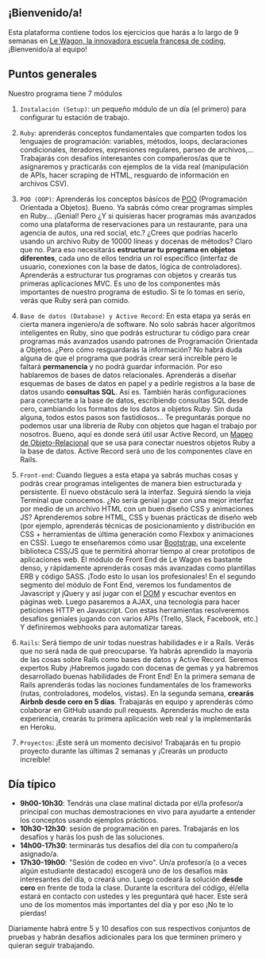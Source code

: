 ## ¡Bienvenido/a!

Esta plataforma contiene todos los ejercicios que harás a lo largo de 9 semanas en [Le Wagon, la innovadora escuela francesa de coding](http://www.lewagon.com), ¡Bienvenido/a al equipo!

## Puntos generales

Nuestro programa tiene 7 módulos

1. `Instalación (Setup)`: un pequeño módulo de un día (el primero) para configurar tu estación de trabajo.

2. `Ruby`: aprenderás conceptos fundamentales que comparten todos los lenguajes de programación: variables, métodos, loops, declaraciones condicionales, iteradores, expresiones regulares,  parseo de archivos,... Trabajarás con desafíos interesantes con compañeros/as que te asignaremos y practicarás con ejemplos de la vida real (manipulación de APIs, hacer scraping de HTML, resguardo de información en archivos CSV).

3. `POO (OOP)`: Aprenderás los conceptos básicos de [POO](https://en.wikipedia.org/wiki/Object-oriented_programming) (Programación Orientada a Objetos). Bueno. Ya sabrás cómo crear programas simples en Ruby… ¡Genial! Pero ¿Y si quisieras hacer programas más avanzados como una plataforma de reservaciones para un restaurante, para una agencia de autos, una red social, etc.? ¿Crees que podrías hacerlo usando un archivo Ruby de 10000 líneas y docenas de métodos? Claro que no. Para eso necesitarás **estructurar tu programa en objetos diferentes**, cada uno de ellos tendría un rol específico (interfaz de usuario, conexiones con la base de datos, lógica de controladores). Aprenderás a estructurar tus programas con objetos y crearás tus primeras aplicaciones MVC. Es uno de los componentes más importantes de nuestro programa de estudio. Si te lo tomas en serio, verás que Ruby será pan comido.

4. `Base de datos (Database) y Active Record`: En esta etapa ya serás en cierta manera ingeniero/a de software. No solo sabrás hacer algoritmos inteligentes en Ruby, sino que podrás estructurar tu código para crear programas más avanzados usando patrones de Programación Orientada a Objetos. ¿Pero cómo resguardarás la información? No habrá duda alguna de que el programa que podrás crear será increíble pero le faltará **permanencia** y no podrá guardar información. Por eso hablaremos de bases de datos relacionales. Aprenderás a diseñar esquemas de bases de datos en papel y a pedirle registros a la base de datos usando **consultas SQL**. Así es. También harás configuraciones para conectarte a la base de datos, escribiendo consultas SQL desde cero, cambiando los formatos de los datos a objetos Ruby. Sin duda alguna, todos estos pasos son fastidiosos... Te preguntarás porque no podemos usar una librería de Ruby con objetos que hagan el trabajo por nosotros. Bueno, aquí es donde será útil usar Active Record, un [Mapeo de Objeto-Relacional](https://en.wikipedia.org/wiki/Object-relational_mapping) que se usa para conectar nuestros objetos Ruby a la base de datos. Active Record será uno de los componentes clave en Rails.

5. `Front-end`: Cuando llegues a esta etapa ya sabrás muchas cosas y podrás crear programas inteligentes de manera bien estructurada y persistente. El nuevo obstáculo será la interfaz. Seguirá siendo la vieja Terminal que conocemos.
¿No sería genial jugar con una mejor interfaz por medio de un archivo HTML con un buen diseño CSS y animaciones JS? Aprenderemos sobre HTML, CSS y buenas prácticas de diseño web (por ejemplo, aprenderás técnicas de posicionamiento y distribución en CSS + herramientas de última generación como Flexbox y animaciones en CSS). Luego te enseñaremos cómo usar [Bootstrap](http://getbootstrap.com/), una excelente biblioteca CSS/JS que te permitirá ahorrar tiempo al crear prototipos de aplicaciones web. El módulo de Front End de Le Wagon es bastante denso, y rápidamente aprenderás cosas más avanzadas como plantillas ERB y código SASS. ¡Todo esto lo usan los profesionales! En el segundo segmento del módulo de Font End, veremos los fundamentos de Javascript y jQuery y así jugar con el [DOM](https://en.wikipedia.org/wiki/Document_Object_Model) y escuchar eventos en páginas web. Luego pasaremos a AJAX, una tecnología para hacer peticiones HTTP en Javascript. Con estas herramientas resolveremos desafíos geniales jugando con varios APIs (Trello, Slack, Facebook, etc.) Y definiremos webhooks para automatizar tareas.

6. `Rails`: Será tiempo de unir todas nuestras habilidades e ir a Rails. Verás que no será nada de qué preocuparse. Ya habrás aprendido la mayoría de las cosas sobre Rails como bases de datos y Active Record. Seremos expertos Ruby ¡Habremos jugado con docenas de gemas y ya habremos desarrollado buenas habilidades de Front End! En la primera semana de Rails aprenderás todas las nociones fundamentales de los frameworks (rutas, controladores, modelos, vistas). En la segunda semana, **crearás Airbnb desde cero en 5 días**. Trabajarás en equipo y aprenderás cómo colaborar en GitHub usando pull requests. Aprenderás mucho de esta experiencia, crearás tu primera aplicación web real y la implementarás en Heroku.

7. `Proyectos`: ¡Este será un momento decisivo! Trabajarás en tu propio proyecto durante las últimas 2 semanas y ¡Crearás un producto increíble!

## Día típico

- **9h00-10h30**: Tendrás una clase matinal dictada por el/la profesor/a principal con muchas demostraciones en vivo para ayudarte a entender los conceptos usando ejemplos prácticos.
- **10h30-12h30**: sesión de programación en pares. Trabajarás en los desafíos y harás los push de las soluciones.
- **14h00-17h30**: terminarás tus desafíos del día con tu compañero/a asignado/a.
-  **17h30-19h00**: "Sesión de codeo en vivo". Un/a profesor/a (o a veces algún estudiante destacado) escogerá uno de los desafíos más interesantes del día, o creará uno. Luego codeará la solución **desde cero** en frente de toda la clase. Durante la escritura del código, él/ella estará en contacto con ustedes y les preguntará qué hacer. Este será uno de los momentos más importantes del día y por eso ¡No te lo pierdas!

Diariamente habrá entre 5 y 10 desafíos con sus respectivos conjuntos de pruebas y habrán desafíos adicionales para los que terminen primero y quieran seguir trabajando.
